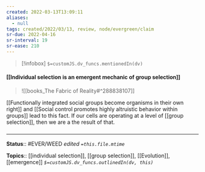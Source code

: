 ```yaml
---
created: 2022-03-13T13:09:11 
aliases:
  - null
tags: created/2022/03/13, review, node/evergreen/claim
sr-due: 2022-04-16
sr-interval: 19
sr-ease: 210
---
```

> [!infobox]
`$=customJS.dv_funcs.mentionedIn(dv)`

#### [[Individual selection is an emergent mechanic of group selection]] 


> ![[books_The Fabric of Reality#^288838107]]

[[Functionally integrated social groups become organisms in their own right]] 
and 
[[Social control promotes highly altruistic behavior within groups]]
lead to this fact.
If our cells are operating at a level of [[group selection]],
then we are a the result of that.

### <hr class="footnote"/>

**Status**:: #EVER/WEED 
*edited `=this.file.mtime`*

**Topics**:: [[individual selection]], [[group selection]], [[Evolution]], [[emergence]]
*`$=customJS.dv_funcs.outlinedIn(dv, this)`*

